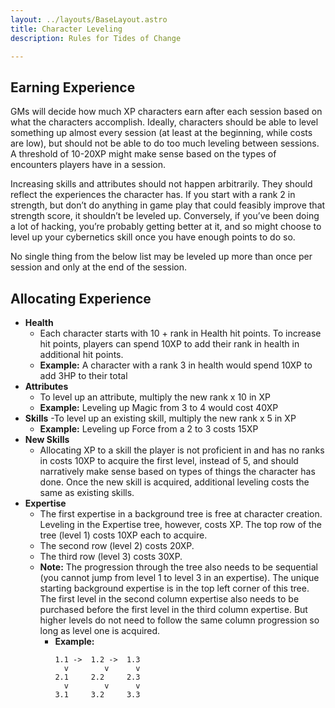 ```yaml
---
layout: ../layouts/BaseLayout.astro
title: Character Leveling
description: Rules for Tides of Change

---
```


## Earning Experience
GMs will decide how much XP characters earn after each session based on what the characters accomplish. Ideally, characters should be able to level something up almost every session (at least at the beginning, while costs are low), but should not be able to do too much leveling between sessions. A threshold of 10-20XP might make sense based on the types of encounters players have in a session.

Increasing skills and attributes should not happen arbitrarily. They should reflect the experiences the character has. If you start with a rank 2 in strength, but don’t do anything in game play that could feasibly improve that strength score, it shouldn’t be leveled up. Conversely, if you’ve been doing a lot of hacking, you’re probably getting better at it, and so might choose to level up your cybernetics skill once you have enough points to do so.

No single thing from the below list may be leveled up more than once per session and only at the end of the session. 

## Allocating Experience
- **Health** 
  - Each character starts with 10 \+ rank in Health hit points. To increase hit points, players can spend 10XP to add their rank in health in additional hit points. 
  - **Example:** A character with a rank 3 in health would spend 10XP to add 3HP to their total
- **Attributes**
  - To level up an attribute, multiply the new rank x 10 in XP 
  - **Example:** Leveling up Magic from 3 to 4 would cost 40XP
- **Skills**
  -To level up an existing skill, multiply the new rank x 5 in XP 
  - **Example:** Leveling up Force from a 2 to 3 costs 15XP
- **New Skills**
  -  Allocating XP to a skill the player is not proficient in and has no ranks in costs 10XP to acquire the first level, instead of 5, and should narratively make sense based on types of things the character has done. Once the new skill is acquired, additional leveling costs the same as existing skills. 
- **Expertise**
  -  The first expertise in a background tree is free at character creation. Leveling in the Expertise tree, however, costs XP. The top row of the tree (level 1) costs 10XP each to acquire. 
  - The second row (level 2) costs 20XP. 
  - The third row (level 3) costs 30XP. 
  - **Note:** The progression through the tree also needs to be sequential (you cannot jump from level 1 to level 3 in an expertise). The unique starting background expertise is in the top left corner of this tree. The first level in the second column expertise also needs to be purchased before the first level in the third column expertise. But higher levels do not need to follow the same column progression so long as level one is acquired. 
    - **Example:** 
      ```
      1.1 ->  1.2 ->  1.3     
        v        v      v
      2.1     2.2     2.3
        v        v      v
      3.1     3.2     3.3
      ```




